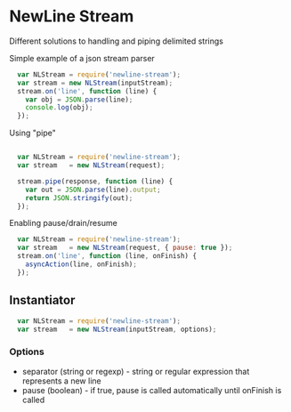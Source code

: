# NewLine Stream
Different solutions to handling and piping delimited strings

Simple example of a json stream parser
```javascript
  var NLStream = require('newline-stream');
  var stream = new NLStream(inputStream);
  stream.on('line', function (line) {
    var obj = JSON.parse(line);  
    console.log(obj);
  });
```

Using "pipe"
```javascript

  var NLStream = require('newline-stream');
  var stream   = new NLStream(request);

  stream.pipe(response, function (line) {
    var out = JSON.parse(line).output;
    return JSON.stringify(out);
  });
```

Enabling pause/drain/resume
```javascript
  var NLStream = require('newline-stream');
  var stream   = new NLStream(request, { pause: true });
  stream.on('line', function (line, onFinish) {
    asyncAction(line, onFinish);
  });
```

## Instantiator
```javascript
  var NLStream = require('newline-stream'); 
  var stream   = new NLStream(inputStream, options);
```

### Options
  * separator (string or regexp) - string or regular expression that represents a new line
  * pause (boolean) - if true, pause is called automatically until onFinish is called
